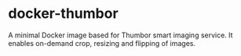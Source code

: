 # docker-thumbor
A minimal Docker image based for Thumbor smart imaging service. It enables on-demand crop, resizing and flipping of images.
